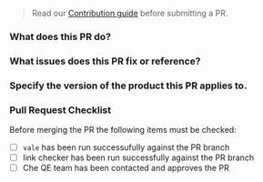 > Read our [Contribution guide](https://github.com/eclipse/che-docs/blob/master/CONTRIBUTING.adoc) before submitting a PR.

### What does this PR do?


### What issues does this PR fix or reference?


### Specify the version of the product this PR applies to. 


### Pull Request Checklist

Before merging the PR the following items must be checked:

- [ ] `vale` has been run successufully against the PR branch
- [ ] link checker has been run successfully against the PR branch
- [ ] Che QE team has been contacted and approves the PR

